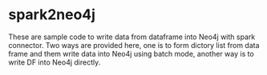 # spark2neo4j

These are sample code to write data from dataframe into Neo4j with spark connector.  Two ways are provided here, one is to form dictory list from data frame and them write data into Neo4j using batch mode, another way is to write DF into Neo4j directly. 
